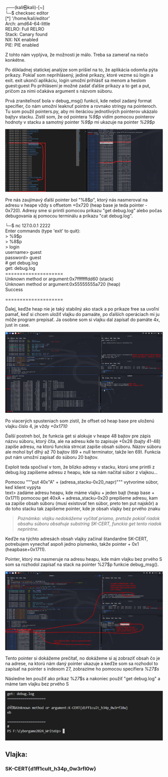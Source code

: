 ┌──(kali㉿kali)-[~]  
└─$ checksec editor  
[*] '/home/kali/editor'  
    Arch:     amd64-64-little  
    RELRO:    Full RELRO  
    Stack:    Canary found  
    NX:       NX enabled  
    PIE:      PIE enabled  

Z tohto nám vyplýva, že možnosti je málo. Treba sa zamerať na niečo konkétne.

Po dôkladnej statickej analýze som prišiel na to, že aplikácia odomňa pýta príkazy. Pokiaľ som neprihlásený, jediné príkazy, ktoré vezme sú login a exit. exit ukončí aplikáciu, login umožní prihlásiť sa menom a heslom guest:guest
Po prihlásení je možné zadať ďalšie príkazy a to get a put, pričom za nimi očakáva argument s názvom súboru.

Prvá zraniteľnosť bola v debug_msg() funkcii, kde nebol zadaný format specifier, čo nám umožní leaknuť pointre a rovnako stringy na pointeroch. Tu som použil pointers.py, aby mi iteráciou jednotlivých pointerov ukázalo bajtyv stacku. Zistil som, že od pointera _\%9\$p_ vidím pomocou pointerov hodnoty v stacku a samotný pointer _\%9\$p_ mi ukazuje na pointer _\%29\$p_

![002](002_pointer.png)


Pre nás zaujímavý ďalší pointer bol "\%8\$p", ktorý nás nasmeroval na adresu v heape vždy s offsetom +0x720 (heap base je teda pointer - 0x720). Adresy sme si printli pomocou príkazu "get debug.log" alebo počas debugovania aj pomocou terminálu a príkazu "cat debug.log".

└─$ nc 127.0.0.1 2222  
Enter commands (type 'exit' to quit):  
\> \%9\$p  
\> \%8\$p  
\> login  
username> guest  
password> guest  
\# get debug.log   
get: debug.log  
\====================  
Unknown method or argument:0x7fffffffdd60 (stack)  
Unknown method or argument:0x55555555a720 (heap)  
Success  
  
\====================  

Ďalej, keďže heap nie je taký stabilný ako stack a po príkaze free sa uvoľní pamať, keď si chcem uložiť vlajku do pamaäte, po ďalších operáciach mi ju môže program prepísať. Ja osobne som si vlajku dal zapísať do pamäte 4x, just in case.

![003](003_flags_stored_in_heap.png)

Po viacerých spusteniach som zistil, že offset od heap base pre uloženú vlajku číslo 4, je vždy _+0x1710_

Ďalší postreh bol, že funkcia get si alokuje v heape 48 bajtov pre zápis názvu súboru, ktorý číta, ale na adresu kde to zapisuje +0x28 (bajty 41-48) zapíše adresu, na ktorú funckia strncat zapíše obsah súboru. Názov súboru ale mohol byť dlhý až 70 bajtov (69 + null terminator, takže len 69). Funkcia put nám umožní zapísať do súboru 20 bajtov.

Exploit teda spočíval v tom, že blízko adresy v stacku, ktorú sme printli z debug.log zapíšeme adresu z heapu, kde sa nám načítal súbor z vlajkou...  

Pomocou """put 40x"A" + (adresa_stacku-0x20_napr)"""  vytvoríme súbor,
keď klient vypýta   
text\> zadáme adresu heapu, kde máme vlajku + jeden bajt (heap base + 0x1711)
pomocou get 40xA + adresa_stacku-0x20 prepíšeme adresu, kam sa zapíše obsah súboru (musí existovať ten súbor, preto ten put najskôr) a do toho stacku tak zapíšeme pointer, kde je obsah vlajky bez prvého znaku

>_Poznámka: vlajku nedokážeme vyčítať priamo, pretože pokiaľ riadok obsahu súboru obsahuje substring SK-CERT, funckia get tento riadok neprintne._

Keďže na týchto adresách obsah vlajky začínal štandardne SK-CERT, potrebujem vynechať aspoň jedno písmenko, takže pointer + 0x1 (heapbase+0x1711). 

Pointer, ktorý ma nasmeruje na adresu heapu, kde mám vlajku bez prvého S som sa rozhodol zapísať na stack na pointer \%27\$p funkcie debug_msg().

![004](004_what_and_where.png)

Tento pointer si dokážeme prečítať, no dokážeme si aj zobraziť obsah čo je na adrese, na ktorú nám daný pointer ukazuje a keďže som sa rozhodol to zapísať na pointer s indexom 27, zobrazíme ho pomocou specifiera _\%27\$s_

Následne len použiť ako príkaz \%_27_\$s a nakoniec použiť "get debug.log" a máme tam vlajku bez prvého S

![005](005_flag.png)

## Vlajka:  
### SK-CERT{d1ff1cult_h34p_0w3rfl0w}